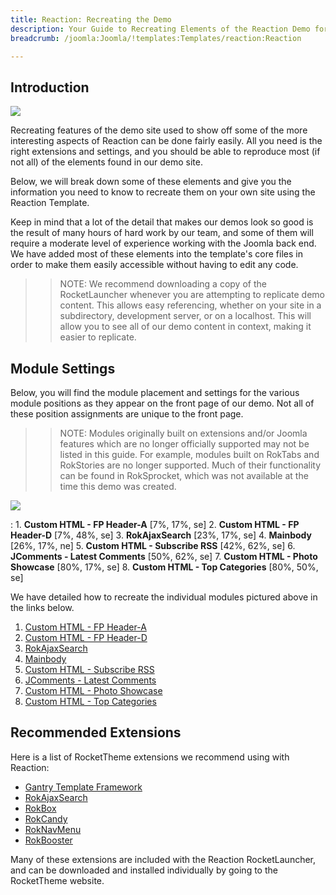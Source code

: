 ```yaml
---
title: Reaction: Recreating the Demo
description: Your Guide to Recreating Elements of the Reaction Demo for Joomla
breadcrumb: /joomla:Joomla/!templates:Templates/reaction:Reaction

---
```


Introduction
-----

![][Reaction2]

Recreating features of the demo site used to show off some of the more interesting aspects of Reaction can be done fairly easily. All you need is the right extensions and settings, and you should be able to reproduce most (if not all) of the elements found in our demo site.

Below, we will break down some of these elements and give you the information you need to know to recreate them on your own site using the Reaction Template.

Keep in mind that a lot of the detail that makes our demos look so good is the result of many hours of hard work by our team, and some of them will require a moderate level of experience working with the Joomla back end. We have added most of these elements into the template's core files in order to make them easily accessible without having to edit any code.

>> NOTE: We recommend downloading a copy of the RocketLauncher whenever you are attempting to replicate demo content. This allows easy referencing, whether on your site in a subdirectory, development server, or on a localhost. This will allow you to see all of our demo content in context, making it easier to replicate.

Module Settings
-----


Below, you will find the module placement and settings for the various module positions as they appear on the front page of our demo. Not all of these position assignments are unique to the front page.

>> NOTE: Modules originally built on extensions and/or Joomla features which are no longer officially supported may not be listed in this guide. For example, modules built on RokTabs and RokStories are no longer supported. Much of their functionality can be found in RokSprocket, which was not available at the time this demo was created.

![][Reaction]

:   1. **Custom HTML - FP Header-A**  [7%, 17%, se]
    2. **Custom HTML - FP Header-D** [7%, 48%, se]
    3. **RokAjaxSearch** [23%, 17%, se]
    4. **Mainbody** [26%, 17%, ne]
    5. **Custom HTML - Subscribe RSS**  [42%, 62%, se]
    6. **JComments - Latest Comments** [50%, 62%, se]
    7. **Custom HTML - Photo Showcase** [80%, 17%, se]
    8. **Custom HTML - Top Categories** [80%, 50%, se]

We have detailed how to recreate the individual modules pictured above in the links below.

1. [Custom HTML - FP Header-A][module1]
2. [Custom HTML - FP Header-D][module2]
3. [RokAjaxSearch][module3]
4. [Mainbody][module4]
5. [Custom HTML - Subscribe RSS][module5]
6. [JComments - Latest Comments][module6]
7. [Custom HTML - Photo Showcase][module7]
8. [Custom HTML - Top Categories][module8]

Recommended Extensions
-----

Here is a list of RocketTheme extensions we recommend using with Reaction:

* [Gantry Template Framework][gantry]
* [RokAjaxSearch][rokajaxsearch]
* [RokBox][rokbox]
* [RokCandy][rokcandy]
* [RokNavMenu][roknavmenu]
* [RokBooster][rokbooster]

Many of these extensions are included with the Reaction RocketLauncher, and can be downloaded and installed individually by going to the RocketTheme website.

[gantry]: http://gantry.org/downloads
[rokajaxsearch]: http://www.rockettheme.com/joomla/extensions/rokajaxsearch
[rokbox]: http://www.rockettheme.com/joomla/extensions/rokbox
[rokgallery]: http://www.rockettheme.com/joomla/extensions/rokgallery
[Reaction]: assets/reaction2.jpeg
[Reaction2]: assets/reaction.jpeg
[demooverride]: demo_override.md
[roknavmenu]: http://www.rockettheme.com/joomla/extensions/roknavmenu
[rokbooster]: http://www.rockettheme.com/joomla/extensions/rokbooster
[rokcandy]: http://www.rockettheme.com/joomla/extensions/rokcandy
[module1]: demo_module_1.md
[module2]: demo_module_2.md
[module3]: demo_module_3.md
[module4]: demo_module_4.md
[module5]: demo_module_5.md
[module6]: demo_module_6.md
[module7]: demo_module_7.md
[module8]: demo_module_8.md
[module9]: demo_module_9.md
[module10]: demo_module_10.md
[module11]: demo_module_11.md
[module12]: demo_module_12.md
[module13]: demo_module_13.md
[module14]: demo_module_14.md
[module15]: demo_module_15.md
[icons]: http://fortawesome.github.io/Font-Awesome/icons/
[article]: assets/article.jpg
[mainmenu]: assets/menu_1.jpeg

